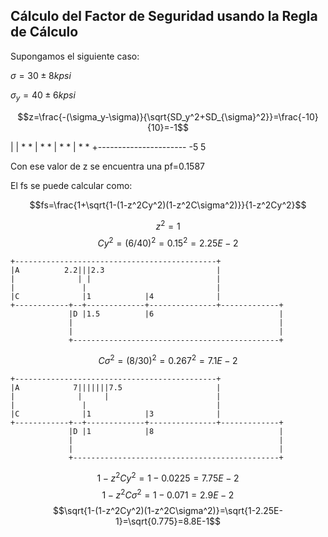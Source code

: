 <!--

author:   Oscar Campo

email:    oscampo@gmail.com

version:  0.0.1

language: sp

narrator: Spanish Latin American Female

comment:  Write a short abstract of your course, that
          might contain multiple lines and sentences.

-->




## Cálculo del Factor de Seguridad usando la Regla de Cálculo

Supongamos el siguiente caso:

$\sigma=30 \pm 8 kpsi$

$\sigma_y=40 \pm 6 kpsi$

$$z=\frac{-(\sigma_y-\sigma)}{\sqrt{SD_y^2+SD_{\sigma}^2}}=\frac{-10}{10}=-1$$

|
|          * *
|        *     *
|     *          *
| *                   *
+----------------------
-5                    5


Con ese valor de z se encuentra una pf=0.1587

El fs se puede calcular como:

$$fs=\frac{1+\sqrt{1-(1-z^2Cy^2)(1-z^2C\sigma^2)}}{1-z^2Cy^2}$$

$$z^2= 1$$
$$Cy^2=(6/40)^2=0.15^2=2.25E-2$$

```ascii
+---------------------------------------------+
|A          2.2|||2.3                         |
|              | |                            |
|               |                             |
|C              |1            |4              |
+------------+--+-------------+---------------+-------------+
             |D |1.5          |6                            |
             |                                              |
             |                                              |
             +----------------------------------------------+

```

$$C\sigma^2=(8/30)^2=0.267^2=7.1E-2$$

```ascii
+---------------------------------------------+
|A            7|||||||7.5                     |
|              |     |                        |
|               |                             |
|C              |1            |3              |
+------------+--+-------------+---------------+-------------+
             |D |1            |8                            |
             |                                              |
             |                                              |
             +----------------------------------------------+

```

$$1-z^2Cy^2=1-0.0225=7.75E-2$$
$$1-z^2C\sigma^2=1-0.071=2.9E-2$$
$$\sqrt{1-(1-z^2Cy^2)(1-z^2C\sigma^2)}=\sqrt{1-2.25E-1}=\sqrt{0.775}=8.8E-1$$

